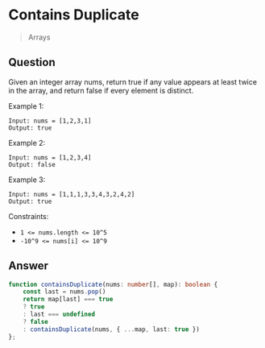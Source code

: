 # Contains Duplicate
> Arrays

## Question

Given an integer array nums, return true if any value appears at least twice in the array, and return false if every element is distinct.

Example 1:

```
Input: nums = [1,2,3,1]
Output: true
```

Example 2:

```
Input: nums = [1,2,3,4]
Output: false
```

Example 3:

```
Input: nums = [1,1,1,3,3,4,3,2,4,2]
Output: true
```

Constraints:

- ```1 <= nums.length <= 10^5```
- ```-10^9 <= nums[i] <= 10^9```

## Answer

```typescript
function containsDuplicate(nums: number[], map): boolean {
    const last = nums.pop()
    return map[last] === true
    ? true
    : last === undefined
    ? false
    : containsDuplicate(nums, { ...map, last: true })
};
```
